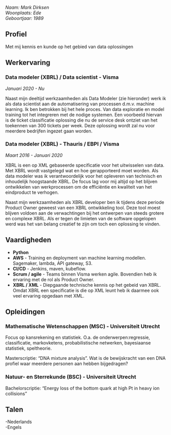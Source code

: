 _Naam: Mark Dirksen  
Woonplaats: Ede  
Geboortjaar: 1989_  

## Profiel
Met mij kennis en kunde op het gebied van data oplossingen

## Werkervaring
### Data modeler (XBRL) / Data scientist - Visma  
_Januari 2020 - Nu_

Naast mijn deeltijd werkzaamheden als Data Modeler (zie hieronder) werk ik als data scientist aan de automatisering van processen d.m.v. machine learning. Ik ben betrokken bij het hele proces. Van data exploratie en model training tot het integreren met de nodige systemen. Een voorbeeld hiervan is de ticket classificatie oplossing die nu de service desk ontziet van het toekennen van 300 tickets per week. Deze oplossing wordt zal nu voor meerdere bedrijfen ingezet gaan worden.

### Data modeler (XBRL) - Thauris / EBPI / Visma  
_Maart 2016 - Januari 2020_

XBRL is een op XML gebaseerde specificatie voor het uitwisselen van data. Met XBRL wordt vastgelegd wat en hoe gerapporteerd moet worden. Als data modeler was ik verantwoordelijk voor het opleveren van technisch en inhoudelijk hoogstaande XBRL. De focus lag voor mij altijd op het blijven ontwikkelen van werkprocessen om de efficiëntie en kwaliteit van het eindproduct te verhogen.

Naast mijn werkzaamheden als XBRL developer ben ik tijdens deze periode Product Owner geweest van een XBRL ontwikkeling tool. Deze tool moest blijven voldoen aan de verwachtingen bij het ontwerpen van steeds grotere en complexe XBRL. Als er tegen de limieten van de software opgelopen werd was het van belang creatief te zijn om toch een oplossing te vinden.

## Vaardigheden
- **Python**  
- **AWS** - Training en deployment van machine learning modellen. Sagemaker, lambda, API gateway, S3.
- **CI/CD** - Jenkins, maven, kubeflow. 
- **Scrum / agile** - Teams binnen Visma werken agile. Bovendien heb ik ervaring met de rol als Product Owner. 
- **XBRL / XML** - Diepgaande technische kennis op het gebeid van XBRL. Omdat XBRL een specificatie is die op XML leunt heb ik daarmee ook veel ervaring opgedaan met XML. 

## Opleidingen
### Mathematische Wetenschappen (MSC) - Universiteit Utrecht
Focus op kansrekening en statistiek. O.a. de onderwerpen:regressie, classificatie, markovketens, probabilistische netwerken, bayesiaanse statistiek, speltheorie.  

Masterscriptie: “DNA mixture analysis”. Wat is de bewijskracht van een DNA profiel waar meerdere personen aan hebben bijgedragen?

### Natuur- en Sterrekunde (BSC) - Universiteit Utrecht
Bachelorscriptie: “Energy loss of the bottom quark at high Pt in heavy ion collisions” 

## Talen
-Nederlands  
-Engels
